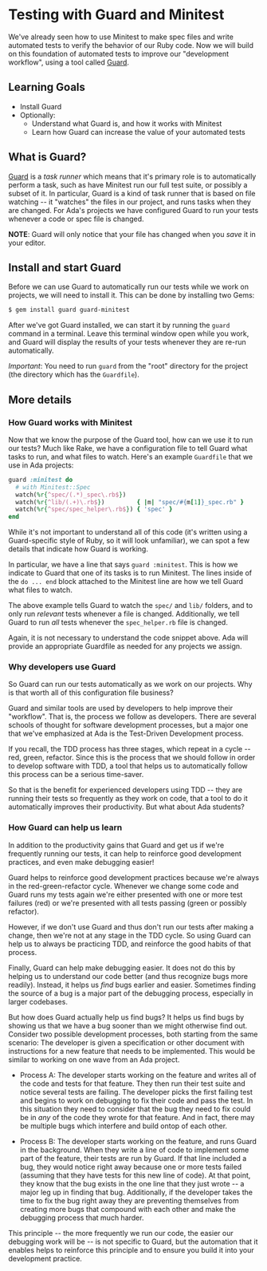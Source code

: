 # Testing with Guard and Minitest
We've already seen how to use Minitest to make spec files and write automated tests to verify the behavior of our Ruby code. Now we will build on this foundation of automated tests to improve our "development workflow", using a tool called [Guard](https://github.com/guard/guard).

## Learning Goals
- Install Guard
- Optionally:
    - Understand what Guard is, and how it works with Minitest
    - Learn how Guard can increase the value of your automated tests

## What is Guard?
[Guard](https://github.com/guard/guard) is a _task runner_ which means that it's primary role is to automatically perform a task, such as have Minitest run our full test suite, or possibly a subset of it. In particular, Guard is a kind of task runner that is based on file watching -- it "watches" the files in our project, and runs tasks when they are changed. For Ada's projects we have configured Guard to run your tests whenever a code or spec file is changed.

**NOTE**: Guard will only notice that your file has changed when you _save_ it in your editor.

## Install and start Guard
Before we can use Guard to automatically run our tests while we work on projects, we will need to install it. This can be done by installing two Gems:

```bash
$ gem install guard guard-minitest
```

After we've got Guard installed, we can start it by running the `guard` command in a terminal. Leave this terminal window open while you work, and Guard will display the results of your tests whenever they are re-run automatically.

_Important_: You need to run `guard` from the "root" directory for the project (the directory which has the `Guardfile`).

## More details
### How Guard works with Minitest
Now that we know the purpose of the Guard tool, how can we use it to run our tests? Much like Rake, we have a configuration file to tell Guard what tasks to run, and what files to watch. Here's an example `Guardfile` that we use in Ada projects:

```ruby
guard :minitest do
  # with Minitest::Spec
  watch(%r{^spec/(.*)_spec\.rb$})
  watch(%r{^lib/(.+)\.rb$})         { |m| "spec/#{m[1]}_spec.rb" }
  watch(%r{^spec/spec_helper\.rb$}) { 'spec' }
end
```

While it's not important to understand all of this code (it's written using a Guard-specific style of Ruby, so it will look unfamiliar), we can spot a few details that indicate how Guard is working.

In particular, we have a line that says `guard :minitest`. This is how we indicate to Guard that one of its tasks is to run Minitest. The lines inside of the `do ... end` block attached to the Minitest line are how we tell Guard what files to watch.

The above example tells Guard to watch the `spec/` and `lib/` folders, and to only run _relevant_ tests whenever a file is changed. Additionally, we tell Guard to run _all_ tests whenever the `spec_helper.rb` file is changed.

Again, it is not necessary to understand the code snippet above. Ada will provide an appropriate Guardfile as needed for any projects we assign.

### Why developers use Guard
So Guard can run our tests automatically as we work on our projects. Why is that worth all of this configuration file business?

Guard and similar tools are used by developers to help improve their "workflow". That is, the process we follow as developers. There are several schools of thought for software development processes, but a major one that we've emphasized at Ada is the Test-Driven Development process.

If you recall, the TDD process has three stages, which repeat in a cycle -- red, green, refactor. Since this is the process that we should follow in order to develop software with TDD, a tool that helps us to automatically follow this process can be a serious time-saver.

So that is the benefit for experienced developers using TDD -- they are running their tests so frequently as they work on code, that a tool to do it automatically improves their productivity. But what about Ada students?

### How Guard can help us learn
In addition to the productivity gains that Guard and get us if we're frequently running our tests, it can help to reinforce good development practices, and even make debugging easier!

Guard helps to reinforce good development practices because we're always in the red-green-refactor cycle. Whenever we change some code and Guard runs my tests again we're either presented with one or more test failures (red) or we're presented with all tests passing (green or possibly refactor).

However, if we don't use Guard and thus don't run our tests after making a change, then we're not at any stage in the TDD cycle. So using Guard can help us to always be practicing TDD, and reinforce the good habits of that process.

Finally, Guard can help make debugging easier. It does not do this by helping us to understand our code better (and thus recognize bugs more readily). Instead, it helps us _find_ bugs earlier and easier. Sometimes finding the source of a bug is a major part of the debugging process, especially in larger codebases.

But how does Guard actually help us find bugs? It helps us find bugs by showing us that we have a bug sooner than we might otherwise find out. Consider two possible development processes, both starting from the same scenario: The developer is given a specification or other document with instructions for a new feature that needs to be implemented. This would be similar to working on one wave from an Ada project.

* Process A: The developer starts working on the feature and writes all of the code and tests for that feature. They then run their test suite and notice several tests are failing. The developer picks the first failing test and begins to work on debugging to fix their code and pass the test. In this situation they need to consider that the bug they need to fix could be in _any_ of the code they wrote for that feature. And in fact, there may be multiple bugs which interfere and build ontop of each other.

* Process B: The developer starts working on the feature, and runs Guard in the background. When they write a line of code to implement some part of the feature, their tests are run by Guard. If that line included a bug, they would notice right away because one or more tests failed (assuming that they have tests for this new line of code). At that point, they know that the bug exists in the one line that they just wrote -- a major leg up in finding that bug. Additionally, if the developer takes the time to fix the bug right away they are preventing themselves from creating more bugs that compound with each other and make the debugging process that much harder.

This principle -- the more frequently we run our code, the easier our debugging work will be -- is not specific to Guard, but the automation that it enables helps to reinforce this principle and to ensure you build it into your development practice.
